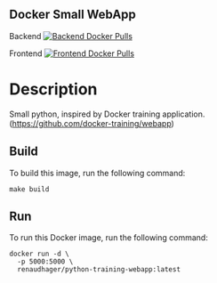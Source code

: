 ## Docker Small WebApp

Backend [![Backend Docker Pulls](https://img.shields.io/docker/pulls/renaudhager/backend-training-webapp.svg)](https://hub.docker.com/r/renaudhager/backend-training-webapp)

Frontend [![Frontend Docker Pulls](https://img.shields.io/docker/pulls/renaudhager/frontend-training-webapp.svg)](https://hub.docker.com/r/renaudhager/frontend-training-webapp)

# Description
Small python, inspired by Docker training application. (https://github.com/docker-training/webapp)

## Build
To build this image, run the following command:
```
make build
```

## Run
To run this Docker image, run the following command:
```
docker run -d \
  -p 5000:5000 \
  renaudhager/python-training-webapp:latest
```
